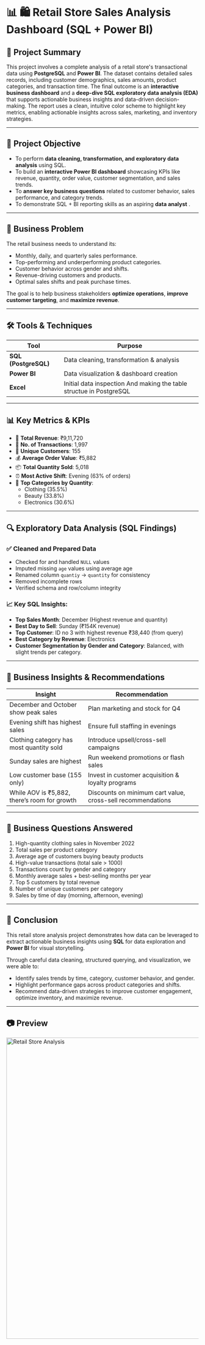 # 📊 🛍️ Retail Store Sales Analysis Dashboard (SQL + Power BI)

## 📌 Project Summary

This project involves a complete analysis of a retail store's transactional data using **PostgreSQL** and **Power BI**. The dataset contains detailed sales records, including customer demographics, sales amounts, product categories, and transaction time. The final outcome is an **interactive business dashboard** and a **deep-dive SQL exploratory data analysis (EDA)** that supports actionable business insights and data-driven decision-making. The report uses a clean, intuitive color scheme to highlight key metrics, enabling actionable insights across sales, marketing, and inventory strategies.

---

## 🎯 Project Objective

- To perform **data cleaning, transformation, and exploratory data analysis** using SQL.
- To build an **interactive Power BI dashboard** showcasing KPIs like revenue, quantity, order value, customer segmentation, and sales trends.
- To **answer key business questions** related to customer behavior, sales performance, and category trends.
- To demonstrate SQL + BI reporting skills as an aspiring **data analyst** .

---

## 🧩 Business Problem

The retail business needs to understand its:

- Monthly, daily, and quarterly sales performance.
- Top-performing and underperforming product categories.
- Customer behavior across gender and shifts.
- Revenue-driving customers and products.
- Optimal sales shifts and peak purchase times.

The goal is to help business stakeholders **optimize operations**, **improve customer targeting**, and **maximize revenue**.

---

## 🛠️ Tools & Techniques

| Tool         | Purpose                               |
|--------------|----------------------------------------|
| **SQL (PostgreSQL)** | Data cleaning, transformation & analysis |
| **Power BI** | Data visualization & dashboard creation |
| **Excel**    | Initial data inspection And making the table structue in PostgreSQL |

---

## 📊 Key Metrics & KPIs

- 🧾 **Total Revenue**: ₹9,11,720  
- 🧮 **No. of Transactions**: 1,997  
- 👥 **Unique Customers**: 155  
- 💰 **Average Order Value**: ₹5,882  
- 📦 **Total Quantity Sold**: 5,018  
- ⏰ **Most Active Shift**: Evening (63% of orders)  
- 🛒 **Top Categories by Quantity**:  
  - Clothing (35.5%)  
  - Beauty (33.8%)  
  - Electronics (30.6%)  

---

## 🔍 Exploratory Data Analysis (SQL Findings)

### ✅ Cleaned and Prepared Data
- Checked for and handled `NULL` values
- Imputed missing `age` values using average age
- Renamed column `quantiy` → `quantity` for consistency
- Removed incomplete rows
- Verified schema and row/column integrity


### 📈 Key SQL Insights:

- **Top Sales Month**: December (Highest revenue and quantity)
- **Best Day to Sell**: Sunday (₹154K revenue)
- **Top Customer**: ID no 3 with highest revenue ₹38,440 (from query)
- **Best Category by Revenue**: Electronics
- **Customer Segmentation by Gender and Category**: Balanced, with slight trends per category.

---

## 🧠 Business Insights & Recommendations

| Insight | Recommendation |
|--------|----------------|
| December and October show peak sales | Plan marketing and stock for Q4 |
| Evening shift has highest sales | Ensure full staffing in evenings |
| Clothing category has most quantity sold | Introduce upsell/cross-sell campaigns |
| Sunday sales are highest | Run weekend promotions or flash sales |
| Low customer base (155 only) | Invest in customer acquisition & loyalty programs |
| While AOV is ₹5,882, there’s room for growth| Discounts on minimum cart value, cross-sell recommendations |

---

## 🎯 Business Questions Answered

1. High-quantity clothing sales in November 2022
2. Total sales per product category
3. Average age of customers buying beauty products
4. High-value transactions (total sale > 1000)
5. Transactions count by gender and category
6. Monthly average sales + best-selling months per year
7. Top 5 customers by total revenue
8. Number of unique customers per category
9. Sales by time of day (morning, afternoon, evening)

---

## 🧾 Conclusion

This retail store analysis project demonstrates how data can be leveraged to extract actionable business insights using **SQL** for data exploration and **Power BI** for visual storytelling. 

Through careful data cleaning, structured querying, and visualization, we were able to:
- Identify sales trends by time, category, customer behavior, and gender.
- Highlight performance gaps across product categories and shifts.
- Recommend data-driven strategies to improve customer engagement, optimize inventory, and maximize revenue.

---

## 📷 Preview

<img width="1401" height="788" alt="Retail Store Analysis" src="https://github.com/user-attachments/assets/9ba29fcc-3964-413b-a6bc-9edb40e84a24" />

